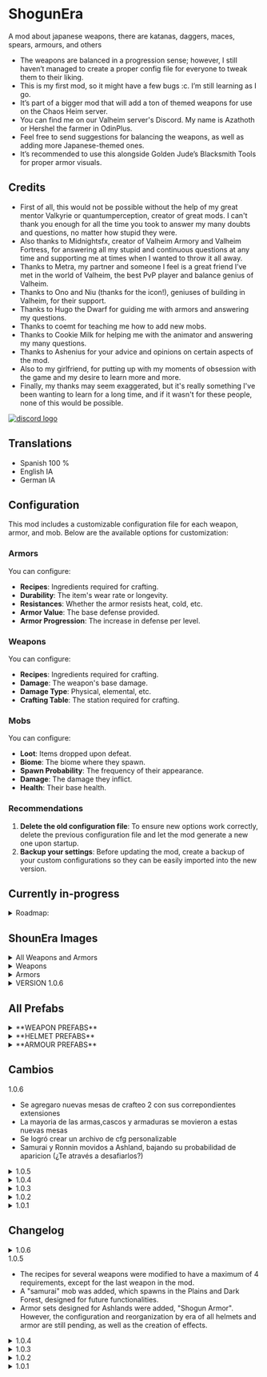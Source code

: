# ShogunEra
A mod about japanese weapons, there are katanas, daggers, maces, spears, armours, and others

* The weapons are balanced in a progression sense; however, I still haven’t managed to create a proper config file for everyone to tweak them to their liking.
* This is my first mod, so it might have a few bugs :c. I’m still learning as I go.
* It’s part of a bigger mod that will add a ton of themed weapons for use on the Chaos Heim server.
* You can find me on our Valheim server's Discord. My name is Azathoth or Hershel the farmer in OdinPlus.
* Feel free to send suggestions for balancing the weapons, as well as adding more Japanese-themed ones.
* It’s recommended to use this alongside Golden Jude’s Blacksmith Tools for proper armor visuals.
 
## Credits
* First of all, this would not be possible without the help of my great mentor Valkyrie or quantumperception, creator of great mods. I can't thank you enough for all the time you took to answer my many doubts and questions, no matter how stupid they were.
* Also thanks to Midnightsfx, creator of Valheim Armory and Valheim Fortress, for answering all my stupid and continuous questions at any time and supporting me at times when I wanted to throw it all away.
* Thanks to Metra, my partner and someone I feel is a great friend I’ve met in the world of Valheim, the best PvP player and balance genius of Valheim.
* Thanks to Ono and Niu (thanks for the icon!), geniuses of building in Valheim, for their support.
* Thanks to Hugo the Dwarf for guiding me with armors and answering my questions.
* Thanks to coemt for teaching me how to add new mobs.
* Thanks to Cookie Milk for helping me with the animator and answering my many questions.
* Thanks to Ashenius for your advice and opinions on certain aspects of the mod.
* Also to my girlfriend, for putting up with my moments of obsession with the game and my desire to learn more and more.
* Finally, my thanks may seem exaggerated, but it's really something I've been wanting to learn for a long time, and if it wasn't for these people, none of this would be possible.


[![discord logo](https://i.imgur.com/uE6umQE.png)](https://discord.gg/Mj9y2w6w2B)

## Translations
* Spanish 100 %
* English IA 
* German IA

## Configuration

This mod includes a customizable configuration file for each weapon, armor, and mob. Below are the available options for customization:

### Armors
You can configure:
- **Recipes**: Ingredients required for crafting.
- **Durability**: The item's wear rate or longevity.
- **Resistances**: Whether the armor resists heat, cold, etc.
- **Armor Value**: The base defense provided.
- **Armor Progression**: The increase in defense per level.

### Weapons
You can configure:
- **Recipes**: Ingredients required for crafting.
- **Damage**: The weapon's base damage.
- **Damage Type**: Physical, elemental, etc.
- **Crafting Table**: The station required for crafting.

### Mobs
You can configure:
- **Loot**: Items dropped upon defeat.
- **Biome**: The biome where they spawn.
- **Spawn Probability**: The frequency of their appearance.
- **Damage**: The damage they inflict.
- **Health**: Their base health.

### Recommendations
1. **Delete the old configuration file**: To ensure new options work correctly, delete the previous configuration file and let the mod generate a new one upon startup.
2. **Backup your settings**: Before updating the mod, create a backup of your custom configurations so they can be easily imported into the new version.

## Currently in-progress
<details>
  <summary>Roadmap:</summary>
  
  * Working on implementing bows and throwing weapons, such as kunais and shurikens.  
  * ~~Elaborating a progressive balance for weapons, as well as their damage and the resources they require.~~  
  * Configuring helmets by era.  
  * Adding more armors with their respective recipes, resistances, and effects.  
  * **Add some mobs:**  
    <details>
      <summary>Click to expand</summary>
      
      - Farm 10 ninja scrolls to summon the ninja boss (Mountains).  
      - Farm 10 monks to face the sect leader (Mistlands).  
      - Farm 10 samurais to challenge the Ronin (Ashlands).  
      - Each boss will drop a part of the "Shinken Kurogane" in the mod.  
      
    </details>
</details>


## ShounEra Images

<details>
  <summary>All Weapons and Armors</summary>

  ![All](https://i.imgur.com/LvWeXGY.png)

</details>

<details>
  <summary>Weapons</summary>

  ![All WEAPONS](https://i.imgur.com/ax1fPOd.png)  
  ![Weapons](https://i.imgur.com/GDIcYs5.png)  
  ![Weapons](https://i.imgur.com/XeXGyLh.png)  
  ![Weapons](https://i.imgur.com/RHeahf7.png)  
  ![Weapons](https://i.imgur.com/NYuNsXu.png)  
  ![Weapons](https://i.imgur.com/gdfyhx8.png)

</details>

<details>
  <summary>Armors</summary>

  ![Armour](https://i.imgur.com/QHlapY7.png)  
  ![Armour](https://i.imgur.com/bX7dllS.png)  
  ![Armour](https://i.imgur.com/8GWSEkc.png)  
  ![Armour](https://i.imgur.com/RelgRVN.png)
</details>

<details>
  <summary>VERSION 1.0.6</summary>

  ![Forje](https://i.imgur.com/1hFXvRf.png)
  ![BlackForje](https://i.imgur.com/VYCPS8h.png)
  ![Ronnin](https://i.imgur.com/ctSX9l7.png)

</details>

## All Prefabs

<details>
  <summary>**WEAPON PREFABS**</summary>

  Bokken ------ SER_Bokken  
  Bō ----------- SER_BO  
  Shinai ------- SER_Shinai  
  Katana ------- SER_Katana1  
  Nagatina ----- SER_NAGATINA  
  Ninjato ------- SER_NINJATO  
  Tanto -------- SER_TantoKnife  
  Shakujo ----- SER_Shakujo  
  Kamayari ----- SER_Kamayari  
  Kanobo ------- SER_Kanobo  
  Katana2 ------ SER_Katana2  
  Golden Katana ----- SER_KatanaDefuego1  
  Valkyrie Katana ----- SER_KATANAVALKYRIE  
  Sai --------- SER_SAI  
  Cloud Katana ------- SER_KatanadelCielo  
  Sakura Katana ------- SER_katana3  
  Giant Katana ------ SER_gigantekatana  
  Black Katana ------- SER_KatanaDefuego  
  Yuki-onna Katana ----- SER_Katanadehielo  
  Blood Drinker ----- SER_KatanaMurasama1  
  Musashi Katana ------- SER_katanamusashi  

**New**

  Shinken Kurogane ------- SER_ShinkenKurogane  
  Ryūsei Kurogane -------- SER_RyuseiKurogane  
  Ikazuchi Ryūsei -------- SER_IkazuchiRyusei  
  Shizen Ryūsei ----------- SER_ShizenRyusei  
  Chishio Ryūsei --------- SER_ChishioRyusei  
  Ryūsei no Kanabō ------ SER_RyuuseinoKanobo  
  Chi no Kanobō -------- SER_ChinoKanobo  
  Inazuma no Kanobō ----- SER_InazumanoKanobo  
  Kigen no Kanobō ------ SER_KigennoKanobo  

</details>

<details>
  <summary>**HELMET PREFABS**</summary>

  Samurai Black with Silver Helmet ------- SER_CiberHat  
  Hannya Mask ----------- SER_HannyaMask  
  Jingasa --------- SER_HatJingasa  
  Mempo -------- SER_MempoMask  
  Samurai Helmet with Straps ---- SER_SamuraiHelmetKabuto  
  Kabuto Helmet ----- SER_SamuraiKabuto  
  Red Samurai Helmet with Black ----- SER_SamuraiKabuto1  
  Black Samurai Kabuto --------- SER_SamuraiKabutoBlack  
  Samurai Kabuto with Horns ------- SER_SamuraiKabutomabizashi  
  Tengou Mask ------ SER_TengouMask  
  Komuso Mask ----- SER_Komuso  
  Samurai Helmet with Hair ----------- SER_CascoSamuraiConpelo  
  Wise Shifu Helmet -------- SER_sabioshifu  
  Black Kabuto ------- KabutoBlack  
  Red Kabuto ------- KabutoRed  

</details>

<details>
  <summary>**ARMOUR PREFABS**</summary>

  Red Suneate ----- SuneateRed  
  Black Suneate ----- Suneate  
  Black Yoroi ----- YoroiBlack  
  Red Yoroi ----- YoroiRed  

</details>


## Cambios
  <summary>1.0.6</summary>

  - Se agregaro nuevas mesas de crafteo 2 con sus correpondientes extensiones
  - La mayoria de las armas,cascos y armaduras se movieron a estas nuevas mesas
  - Se logró crear un archivo de cfg personalizable
  - Samurai y Ronnin movidos a Ashland, bajando su probabilidad de aparicion (¿Te através a desafiarlos?)

</details>

<details>
  <summary>1.0.5</summary>

  - Se modificaron las recetas de varias armas para que quedaran con una cantidad máxima de 4, excepto la última arma del mod.  
  - Se agregó un mob "samurai" que aparece en planicie y en bosque oscuro, pensado para funcionalidades futuras.  
  - Se agregaron armaduras diseñadas para ser usadas en Ashlands, "Las armaduras del Shogun". Sin embargo, sigue pendiente la configuración y el reordenamiento por era de todos los cascos y armaduras, así como la creación de efectos.  

</details>

<details>
  <summary>1.0.4</summary>

  - Se agregaron 1 armadura ninja, 2 máscaras y cascos, 5 katanas (Ashland tier), 4 kanobos (Ashland tier).  
  - Se cambiaron los requisitos de creación de algunas armas (reubicadas en la forja).  
  - Se agregaron 1 armadura de Ronin y 1 de Hakama.  
  - Aún falta configurar y asignar un tier con un sentido de progreso a las armaduras.  

</details>

<details>
  <summary>1.0.3</summary>

  - Se agregaron traducciones al inglés y se corrigieron las traducciones al español.  
  - Se añadieron 4 cascos nuevos y 2 armaduras (sin asignar era, daño ni descripción).  

</details>

<details>
  <summary>1.0.2</summary>

  - Actualizado para Ashlands.  
  - Se añadieron configuraciones de idioma; inglés y alemán (créditos a Blubbson).  
  - Se añadieron algunos efectos visuales a las armas.  

</details>

<details>
  <summary>1.0.1</summary>

  - Se añadieron recetas de katanas con un sentido de progreso y daño correspondiente.  
  - Se añadieron cascos y máscaras con temática oriental.  
  - Se actualizaron los prefabs de cada arma y máscara.  

</details>

## Changelog

<details>

<summary>1.0.6</summary>

- Two new crafting tables were added along with their respective extensions.  
- Most weapons, helmets, and armors have been moved to these new crafting tables.  
- A customizable configuration (cfg) file has been implemented.  
- Samurai and Ronin have been moved to Ashlands, reducing their spawn probability (Do you dare to challenge them?)  

</details>

  <summary>1.0.5</summary>

  - The recipes for several weapons were modified to have a maximum of 4 requirements, except for the last weapon in the mod.  
  - A "samurai" mob was added, which spawns in the Plains and Dark Forest, designed for future functionalities.  
  - Armor sets designed for Ashlands were added, "Shogun Armor". However, the configuration and reorganization by era of all helmets and armor are still pending, as well as the creation of effects.  

</details>

<details>
  <summary>1.0.4</summary>

  - 1 ninja armor, 2 masks and helmets, 5 katanas (Ashland tier), 4 kanobos (Ashland tier) were added.  
  - Crafting requirements for some weapons were changed (relocated to the forge).  
  - 1 Ronin armor and 1 Hakama armor were added.  
  - Still need to configure and assign a tier with a sense of progression to the armors.  

</details>

<details>
  <summary>1.0.3</summary>

  - English translations were added and the Spanish ones were corrected.  
  - 4 new helmets and 2 armors were added (without assigned era, damage, or description).  

</details>

<details>
  <summary>1.0.2</summary>

  - Updated for Ashlands.  
  - Language settings were added; English and German (credits to Blubbson).  
  - Some visual effects were added to the weapons.  

</details>

<details>
  <summary>1.0.1</summary>

  - Katana recipes were added with a sense of progression and corresponding damage.  
  - Oriental themed helmets and masks were added.  
  - The prefabs of each weapon and mask were updated.  

</details>

